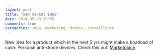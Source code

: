 ```yaml
---
layout: post
title: "new market idea"
date: 2014-05-20 20:55
comments: true
categories: idea, marketing, drones, surveillance 
---
```

New idea for a product which in the next 5 yrs might make a boatload of cash: Personal anti-drone devices.  Check this out: [Marketplace](http://www.marketplace.org/topics/business/corner-office/your-own-personal-drone).
<!-- more -->
